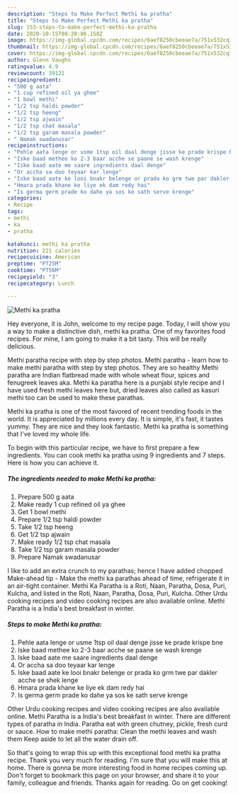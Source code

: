 ```yaml
---
description: "Steps to Make Perfect Methi ka pratha"
title: "Steps to Make Perfect Methi ka pratha"
slug: 153-steps-to-make-perfect-methi-ka-pratha
date: 2020-10-15T08:28:06.158Z
image: https://img-global.cpcdn.com/recipes/6aef8250cbeeae7a/751x532cq70/methi-ka-pratha-recipe-main-photo.jpg
thumbnail: https://img-global.cpcdn.com/recipes/6aef8250cbeeae7a/751x532cq70/methi-ka-pratha-recipe-main-photo.jpg
cover: https://img-global.cpcdn.com/recipes/6aef8250cbeeae7a/751x532cq70/methi-ka-pratha-recipe-main-photo.jpg
author: Glenn Vaughn
ratingvalue: 4.9
reviewcount: 39121
recipeingredient:
- "500 g aata"
- "1 cup refined oil ya ghee"
- "1 bowl methi"
- "1/2 tsp haldi powder"
- "1/2 tsp heeng"
- "1/2 tsp ajwain"
- "1/2 tsp chat masala"
- "1/2 tsp garam masala powder"
- " Namak swadanusar"
recipeinstructions:
- "Pehle aata lenge or usme 1tsp oil daal denge jisse ke prade krispe bne"
- "Iske baad methee ko 2-3 baar acche se paane se wash krenge"
- "Iske baad aate me saare ingredients daal denge"
- "Or accha sa doo teyaar kar lenge"
- "Iske baad aate ke looi bnakr belenge or prada ko grm twe par dakler acche se shek lenge"
- "Hmara prada khane ke liye ek dam redy hai"
- "Is germa germ prade ko dahe ya sos ke sath serve krenge"
categories:
- Recipe
tags:
- methi
- ka
- pratha

katakunci: methi ka pratha 
nutrition: 221 calories
recipecuisine: American
preptime: "PT25M"
cooktime: "PT56M"
recipeyield: "3"
recipecategory: Lunch

---
```



![Methi ka pratha](https://img-global.cpcdn.com/recipes/6aef8250cbeeae7a/751x532cq70/methi-ka-pratha-recipe-main-photo.jpg)

Hey everyone, it is John, welcome to my recipe page. Today, I will show you a way to make a distinctive dish, methi ka pratha. One of my favorites food recipes. For mine, I am going to make it a bit tasty. This will be really delicious.

Methi paratha recipe with step by step photos. Methi paratha - learn how to make methi paratha with step by step photos. They are so healthy Methi paratha are Indian flatbread made with whole wheat flour, spices and fenugreek leaves aka. Methi ka paratha here is a punjabi style recipe and I have used fresh methi leaves here but, dried leaves also called as kasuri methi too can be used to make these parathas.

Methi ka pratha is one of the most favored of recent trending foods in the world. It is appreciated by millions every day. It is simple, it's fast, it tastes yummy. They are nice and they look fantastic. Methi ka pratha is something that I've loved my whole life.


To begin with this particular recipe, we have to first prepare a few ingredients. You can cook methi ka pratha using 9 ingredients and 7 steps. Here is how you can achieve it.

<!--inarticleads1-->

##### The ingredients needed to make Methi ka pratha:

1. Prepare 500 g aata
1. Make ready 1 cup refined oil ya ghee
1. Get 1 bowl methi
1. Prepare 1/2 tsp haldi powder
1. Take 1/2 tsp heeng
1. Get 1/2 tsp ajwain
1. Make ready 1/2 tsp chat masala
1. Take 1/2 tsp garam masala powder
1. Prepare  Namak swadanusar


I like to add an extra crunch to my parathas; hence I have added chopped Make-ahead tip - Make the methi ka parathas ahead of time, refrigerate it in an air-tight container. Methi Ka Paratha is a Roti, Naan, Paratha, Dosa, Puri, Kulcha, and listed in the Roti, Naan, Paratha, Dosa, Puri, Kulcha. Other Urdu cooking recipes and video cooking recipes are also available online. Methi Paratha is a India&#39;s best breakfast in winter. 

<!--inarticleads2-->

##### Steps to make Methi ka pratha:

1. Pehle aata lenge or usme 1tsp oil daal denge jisse ke prade krispe bne
1. Iske baad methee ko 2-3 baar acche se paane se wash krenge
1. Iske baad aate me saare ingredients daal denge
1. Or accha sa doo teyaar kar lenge
1. Iske baad aate ke looi bnakr belenge or prada ko grm twe par dakler acche se shek lenge
1. Hmara prada khane ke liye ek dam redy hai
1. Is germa germ prade ko dahe ya sos ke sath serve krenge


Other Urdu cooking recipes and video cooking recipes are also available online. Methi Paratha is a India&#39;s best breakfast in winter. There are different types of paratha in India. Paratha eat with green chutney, pickle, fresh curd or sauce. How to make methi paratha: Clean the methi leaves and wash them Keep aside to let all the water drain off. 

So that's going to wrap this up with this exceptional food methi ka pratha recipe. Thank you very much for reading. I'm sure that you will make this at home. There is gonna be more interesting food in home recipes coming up. Don't forget to bookmark this page on your browser, and share it to your family, colleague and friends. Thanks again for reading. Go on get cooking!
